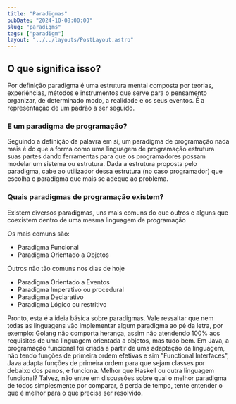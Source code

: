 ```yaml
---
title: "Paradigmas"
pubDate: "2024-10-08:00:00"
slug: "paradigms"
tags: ["paradigm"]
layout: "../../layouts/PostLayout.astro"
---
```


## O que significa isso?

Por definição paradigma é uma estrutura mental composta por teorias, experiências, métodos e instrumentos que serve para o pensamento organizar, de determinado modo, a realidade e os seus eventos. É a representação de um padrão a ser seguido.
<br>

### E um paradigma de programação?

Seguindo a definição da palavra em si, um paradigma de programação nada mais é do que a forma como uma linguagem de programação estrutura suas partes dando ferramentas para que os programadores possam modelar um sistema ou estrutura.
Dada a estrutura proposta pelo paradigma, cabe ao utilizador dessa estrutura (no caso programador) que escolha o paradigma que mais se adeque ao problema.
<br>

### Quais paradigmas de programação existem?

Existem diversos paradigmas, uns mais comuns do que outros e alguns que coexistem dentro de uma mesma linguagem de programação
<br>

Os mais comuns são:
- Paradigma Funcional
- Paradigma Orientado a Objetos

Outros não tão comuns nos dias de hoje
- Paradigma Orientado a Eventos
- Paradigma Imperativo ou procedural
- Paradigma Declarativo
- Paradigma Lógico ou restritivo


Pronto, esta é a ideia básica sobre paradigmas. Vale ressaltar que nem todas as linguagens vão implementar algum paradigma ao pé da letra, por exemplo: Golang não comporta herança, assim não atendendo 100% aos requisitos de uma linguagem orientada a objetos, mas tudo bem. 
Em Java, a programação funcional foi criada a partir de uma adaptação da linguagem, não tendo funções de primeira ordem efetivas e sim "Functional Interfaces", Java adapta funções de primeira ordem para que sejam classes por debaixo dos panos, e funciona. Melhor que Haskell ou outra linguagem funcional? Talvez, não entre em discussões sobre qual o melhor paradigma de todos simplesmente por comparar, é perda de tempo, tente entender o que é melhor para o que precisa ser resolvido.
